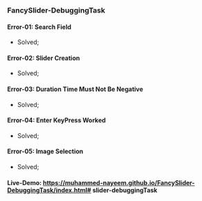 ### FancySlider-DebuggingTask

#### Error-01: Search Field
- Solved; <br>
#### Error-02: Slider Creation
 - Solved; <br>

 #### Error-03: Duration Time Must Not Be Negative
 - Solved; <br>

#### Error-04: Enter KeyPress Worked
- Solved; <br>

#### Error-05: Image Selection
- Solved; <br>

#### Live-Demo: https://muhammed-nayeem.github.io/FancySlider-DebuggingTask/index.html# slider-debuggingTask
